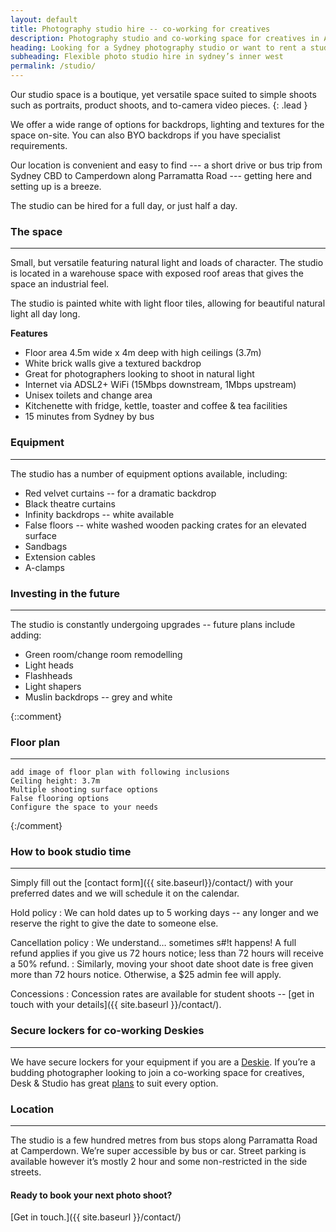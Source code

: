 ```yaml
---
layout: default
title: Photography studio hire -- co-working for creatives
description: Photography studio and co-working space for creatives in Annandale, Sydney
heading: Looking for a Sydney photography studio or want to rent a studio in Sydney?
subheading: Flexible photo studio hire in sydney’s inner west
permalink: /studio/
---
```


Our studio space is a boutique, yet versatile space suited to simple shoots such as portraits, product shoots, and to-camera video pieces.
{: .lead }

We offer a wide range of options for backdrops, lighting and textures for the space on-site. You can also BYO backdrops if you have specialist requirements. 

Our location is convenient and easy to find --- a short drive or bus trip from Sydney CBD to Camperdown along Parramatta Road --- getting here and setting up is a breeze.

The studio can be hired for a full day, or just half a day. 

### The space

---

Small, but versatile featuring natural light and loads of character. The studio is located in a warehouse space with exposed roof areas that gives the space an industrial feel. 

The studio is painted white with light floor tiles, allowing for beautiful natural light all day long.

**Features**

- Floor area 4.5m wide x 4m deep with high ceilings (3.7m)
- White brick walls give a textured backdrop
- Great for photographers looking to shoot in natural light
- Internet via ADSL2+ WiFi (15Mbps downstream, 1Mbps upstream)
- Unisex toilets and change area
- Kitchenette with fridge, kettle, toaster and coffee &amp; tea facilities
- 15 minutes from Sydney by bus

### Equipment

---

The studio has a number of equipment options available, including:

- Red velvet curtains -- for a dramatic backdrop
- Black theatre curtains
- Infinity backdrops -- white available
- False floors -- white washed wooden packing crates for an elevated surface
- Sandbags
- Extension cables
- A-clamps

### Investing in the future

---

The studio is constantly undergoing upgrades -- future plans include adding:

- Green room/change room remodelling
- Light heads
- Flashheads
- Light shapers
- Muslin backdrops -- grey and white

{::comment}
### Floor plan

---

```
add image of floor plan with following inclusions
Ceiling height: 3.7m
Multiple shooting surface options
False flooring options
Configure the space to your needs
```
{:/comment}

### How to book studio time

---

Simply fill out the [contact form]({{ site.baseurl}}/contact/) with your preferred dates and we will schedule it on the calendar. 

Hold policy
: We can hold dates up to 5 working days -- any longer and we reserve the right to give the date to someone else. 

Cancellation policy
: We understand&hellip; sometimes s#!t happens! A full refund applies if you give us 72 hours notice; less than 72 hours will receive a 50% refund. 
: Similarly, moving your shoot date shoot date is free given more than 72 hours notice. Otherwise, a $25 admin fee will apply.
  
Concessions
: Concession rates are available for student shoots -- [get in touch with your details]({{ site.baseurl }}/contact/).
 
### Secure lockers for co-working Deskies

---

We have secure lockers for your equipment if you are a [Deskie](/desk/). If you’re a budding photographer looking to join a co-working space for creatives, Desk &amp; Studio has great [plans](/plans/) to suit every option.

### Location

---

The studio is a few hundred metres from bus stops along Parramatta Road at Camperdown. We’re super accessible by bus or car. Street parking is available however it’s mostly 2 hour and some non-restricted in the side streets.

#### Ready to book your next photo shoot?

[Get in touch.]({{ site.baseurl }}/contact/)
